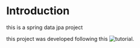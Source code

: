 # Introduction

this is a spring data jpa project

this project was developed following this ![tutorial](https://www.youtube.com/watch?v=8SGI_XS5OPw&list=PLwvrYc43l1MzeA2bBYQhCWr2gvWLs9A7S&index=5).
